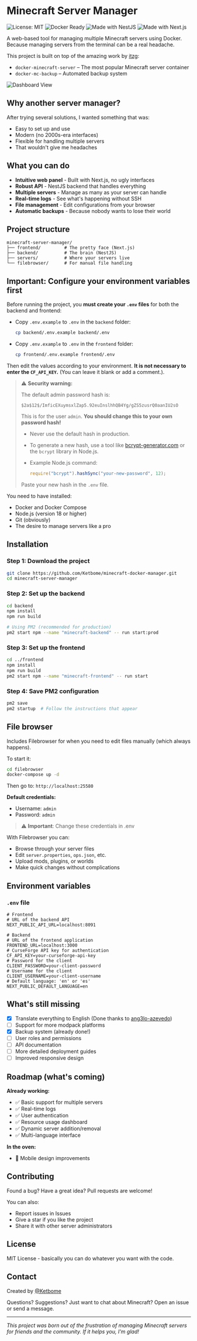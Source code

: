 # Minecraft Server Manager

![License: MIT](https://img.shields.io/badge/License-MIT-yellow.svg)
![Docker Ready](https://img.shields.io/badge/Docker-Ready-blue)
![Made with NestJS](https://img.shields.io/badge/Backend-NestJS-red)
![Made with Next.js](https://img.shields.io/badge/Frontend-Next.js-black)

A web-based tool for managing multiple Minecraft servers using Docker. Because managing servers from the terminal can be a real headache.

This project is built on top of the amazing work by [itzg](https://github.com/itzg):

- `docker-minecraft-server` – The most popular Minecraft server container
- `docker-mc-backup` – Automated backup system

![Dashboard View](./assets/Animation.gif)

## Why another server manager?

After trying several solutions, I wanted something that was:

- Easy to set up and use
- Modern (no 2000s-era interfaces)
- Flexible for handling multiple servers
- That wouldn't give me headaches

## What you can do

- **Intuitive web panel** - Built with Next.js, no ugly interfaces
- **Robust API** - NestJS backend that handles everything
- **Multiple servers** - Manage as many as your server can handle
- **Real-time logs** - See what's happening without SSH
- **File management** - Edit configurations from your browser
- **Automatic backups** - Because nobody wants to lose their world

## Project structure

```
minecraft-server-manager/
├── frontend/         # The pretty face (Next.js)
├── backend/          # The brain (NestJS)
├── servers/          # Where your servers live
└── filebrowser/      # For manual file handling
```

## Important: Configure your environment variables first

Before running the project, you **must create your `.env` files** for both the backend and frontend:

- Copy `.env.example` to `.env` in the `backend` folder:
  ```bash
  cp backend/.env.example backend/.env
  ```
- Copy `.env.example` to `.env` in the `frontend` folder:
  ```bash
  cp frontend/.env.example frontend/.env
  ```

Then edit the values according to your environment. **It is not necessary to enter the `CF_API_KEY`.** (You can leave it blank or add a comment.).

> ⚠️ **Security warning:**
>
> The default admin password hash is:
>
> `$2a$12$/ImficEXuymsxlZap5.92euInslhhQB4Yg/gZS5zusrQ0aanIU2sO`
>
> This is for the user `admin`. **You should change this to your own password hash!**
>
> - Never use the default hash in production.
> - To generate a new hash, use a tool like [bcrypt-generator.com](https://bcrypt-generator.com/) or the `bcrypt` library in Node.js.
> - Example Node.js command:
>
>   ```js
>   require("bcrypt").hashSync("your-new-password", 12);
>   ```
>
> Paste your new hash in the `.env` file.

You need to have installed:

- Docker and Docker Compose
- Node.js (version 18 or higher)
- Git (obviously)
- The desire to manage servers like a pro

## Installation

### Step 1: Download the project

```bash
git clone https://github.com/Ketbome/minecraft-docker-manager.git
cd minecraft-server-manager
```

### Step 2: Set up the backend

```bash
cd backend
npm install
npm run build

# Using PM2 (recommended for production)
pm2 start npm --name "minecraft-backend" -- run start:prod
```

### Step 3: Set up the frontend

```bash
cd ../frontend
npm install
npm run build
pm2 start npm --name "minecraft-frontend" -- run start
```

### Step 4: Save PM2 configuration

```bash
pm2 save
pm2 startup  # Follow the instructions that appear
```

## File browser

Includes Filebrowser for when you need to edit files manually (which always happens).

To start it:

```bash
cd filebrowser
docker-compose up -d
```

Then go to: `http://localhost:25580`

**Default credentials:**

- Username: `admin`
- Password: `admin`

> ⚠️ **Important**: Change these credentials in .env

With Filebrowser you can:

- Browse through your server files
- Edit `server.properties`, `ops.json`, etc.
- Upload mods, plugins, or worlds
- Make quick changes without complications

## Environment variables

### `.env` file

```env
# Frontend
# URL of the backend API
NEXT_PUBLIC_API_URL=localhost:8091

# Backend
# URL of the frontend application
FRONTEND_URL=localhost:3000
# CurseForge API key for authentication
CF_API_KEY=your-curseforge-api-key
# Password for the client
CLIENT_PASSWORD=your-client-password
# Username for the client
CLIENT_USERNAME=your-client-username
# Default language: 'en' or 'es'
NEXT_PUBLIC_DEFAULT_LANGUAGE=en
```

## What's still missing

- [x] Translate everything to English (Done thanks to [ang3lo-azevedo](https://github.com/ang3lo-azevedo))
- [ ] Support for more modpack platforms
- [x] Backup system (already done!)
- [ ] User roles and permissions
- [ ] API documentation
- [ ] More detailed deployment guides
- [ ] Improved responsive design

## Roadmap (what's coming)

**Already working:**

- ✅ Basic support for multiple servers
- ✅ Real-time logs
- ✅ User authentication
- ✅ Resource usage dashboard
- ✅ Dynamic server addition/removal
- ✅ Multi-language interface

**In the oven:**

- 🔄 Mobile design improvements

## Contributing

Found a bug? Have a great idea? Pull requests are welcome!

You can also:

- Report issues in Issues
- Give a star if you like the project
- Share it with other server administrators

## License

MIT License - basically you can do whatever you want with the code.

## Contact

Created by [@Ketbome](https://github.com/Ketbome)

Questions? Suggestions? Just want to chat about Minecraft? Open an issue or send a message.

---

_This project was born out of the frustration of managing Minecraft servers for friends and the community. If it helps you, I'm glad!_

